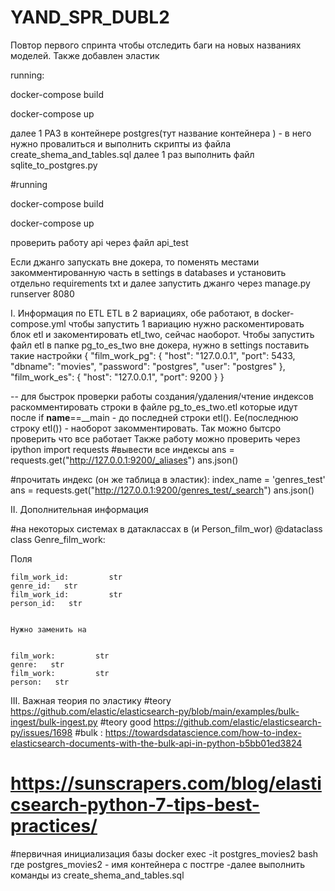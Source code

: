 # YAND_SPR_DUBL2
Повтор первого спринта чтобы отследить баги на новых названиях моделей. Также добавлен эластик  

running:

docker-compose build

docker-compose up

далее 1 РАЗ в контейнере postgres(тут название контейнера ) - в него нужно провалиться и выполнить скрипты из файла create_shema_and_tables.sql
далее 1 раз выполнить файл sqlite_to_postgres.py



#running

docker-compose build

docker-compose up

проверить работу api через файл api_test

Если джанго запускать вне докера, то поменять местами закомментированную часть в settings в databases и установить отдельно requirements txt и далее запустить джанго через manage.py runserver 8080


I. Информация по ETL
ETL в 2 вариациях, обе работают, в docker-compose.yml чтобы запустить 1 вариацию нужно раскоментировать блок etl и закоментировать etl_two, сейчас наоборот.
Чтобы запустить файл etl в папке pg_to_es_two вне докера, нужно в settings поставить такие настройки 
{
  "film_work_pg": {
    "host": "127.0.0.1",
    "port": 5433,
    "dbname": "movies",
    "password": "postgres",
    "user": "postgres"
  },
  "film_work_es": {
    "host": "127.0.0.1",
    "port": 9200
  }
}

-- для быстрок проверки работы создания/удаления/чтение индексов раскомментировать строки в файле pg_to_es_two.etl которые идут после if __name__==__main - до последней строки etl(). Ее(последнюю строку etl()) - наоборот закомментировать. Так можно бытсро проверить что все работает
Также работу можно проверить через ipython
import requests
#вывести все индексы 
 ans = requests.get("http://127.0.0.1:9200/_aliases")
 ans.json()

#прочитать индекс (он же таблица в эластик):
index_name = 'genres_test'
ans = requests.get("http://127.0.0.1:9200/genres_test/_search")
ans.json()





II. Дополнительная информация 

#на некоторых системах в датаклассах в (и Person_film_wor)
@dataclass
class Genre_film_work:

Поля  

    film_work_id:         str
    genre_id:   str
    film_work_id:         str
    person_id:   str
    
    
    Нужно заменить на 
    
    
    film_work:         str
    genre:   str
    film_work:         str
    person:   str


III.
Важная теория по эластику
#teory https://github.com/elastic/elasticsearch-py/blob/main/examples/bulk-ingest/bulk-ingest.py
#teory good https://github.com/elastic/elasticsearch-py/issues/1698
#bulk : https://towardsdatascience.com/how-to-index-elasticsearch-documents-with-the-bulk-api-in-python-b5bb01ed3824
# https://sunscrapers.com/blog/elasticsearch-python-7-tips-best-practices/
#первичная инициализация базы 
docker exec -it postgres_movies2 bash где postgres_movies2 - имя контейнера с постгре
-далее выполнить команды из create_shema_and_tables.sql
